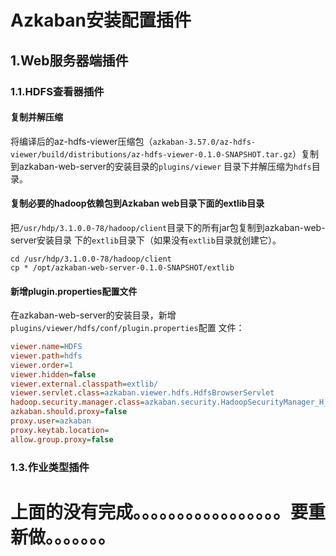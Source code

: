 Azkaban安装配置插件
================================================================================
## 1.Web服务器端插件

### 1.1.HDFS查看器插件

#### 复制并解压缩
将编译后的az-hdfs-viewer压缩包（`azkaban-3.57.0/az-hdfs-viewer/build/distributions/az-hdfs-viewer-0.1.0-SNAPSHOT.tar.gz`）复制到azkaban-web-server的安装目录的`plugins/viewer`
目录下并解压缩为`hdfs`目录。

#### 复制必要的hadoop依赖包到Azkaban web目录下面的extlib目录
把`/usr/hdp/3.1.0.0-78/hadoop/client`目录下的所有jar包复制到azkaban-web-server安装目录 
下的`extlib`目录下（如果没有`extlib`目录就创建它）。
```shell 
cd /usr/hdp/3.1.0.0-78/hadoop/client
cp * /opt/azkaban-web-server-0.1.0-SNAPSHOT/extlib
```

#### 新增plugin.properties配置文件
在azkaban-web-server的安装目录，新增`plugins/viewer/hdfs/conf/plugin.properties`配置
文件：
```ini
viewer.name=HDFS
viewer.path=hdfs
viewer.order=1
viewer.hidden=false
viewer.external.classpath=extlib/
viewer.servlet.class=azkaban.viewer.hdfs.HdfsBrowserServlet
hadoop.security.manager.class=azkaban.security.HadoopSecurityManager_H_2_0
azkaban.should.proxy=false
proxy.user=azkaban
proxy.keytab.location=
allow.group.proxy=false
```

### 1.3.作业类型插件


# 上面的没有完成。。。。。。。。。。。。。。。。。要重新做。。。。。。。

